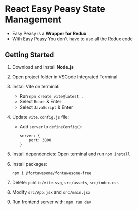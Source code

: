 # React Easy Peasy State Management
- Easy Peasy is a **Wrapper for Redux**
- With Easy Peasy You don't have to use all the Redux code


## Getting Started

1. Download and Install **Node.js**
2. Open project folder in VSCode Integrated Terminal

3. Install Vite on terminal:
    - Run `npm create vite@latest .`
    - Select `React` & Enter
    - Select `JavaScript` & Enter

4. Update `vite.config.js` file:
    - Add `server` to `defineConfig()`:
        ```
        server: { 
            port: 3000
        }
        ```
        
5. Install dependencies: Open terminal and run `npm install`

6. Install packages:
    ```
    npm i @fortawesome/fontawesome-free
    ```

7. Delete: `public/vite.svg`, `src/assets`, `src/index.css`
8. Modify `src/App.jsx` and `src/main.jsx`
9. Run frontend server with: `npm run dev`



